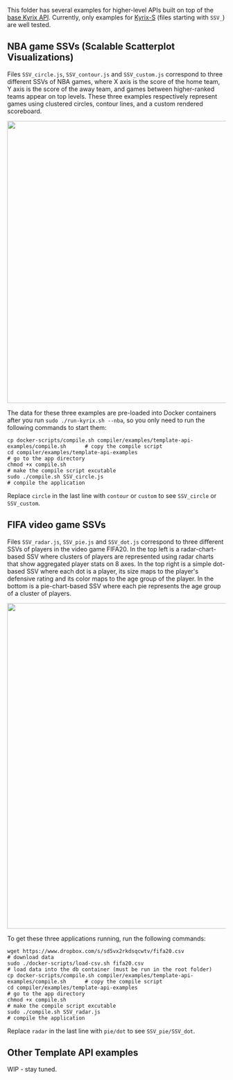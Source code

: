 This folder has several examples for higher-level APIs built on top of the [base Kyrix API](https://github.com/tracyhenry/Kyrix/wiki/API-Reference). Currently, only examples for [Kyrix-S](https://github.com/tracyhenry/Kyrix/wiki/Kyrix%E2%80%90S-API-Reference) (files starting with `SSV_`) are well tested. 

## NBA game SSVs (Scalable Scatterplot Visualizations)
Files `SSV_circle.js`, `SSV_contour.js` and `SSV_custom.js` correspond to three different SSVs of NBA games, where X axis is the score of the home team, Y axis is the score of the away team, and games between higher-ranked teams appear on top levels. These three examples respectively represent games using clustered circles, contour lines, and a custom rendered scoreboard. 

<p align="center">
  <img src="https://media.giphy.com/media/f94zuFbegahKMguIed/giphy.gif" width="650" />
</p>

The data for these three examples are pre-loaded into Docker containers after you run `sudo ./run-kyrix.sh --nba`, so you only need to run the following commands to start them:
```
cp docker-scripts/compile.sh compiler/examples/template-api-examples/compile.sh      # copy the compile script
cd compiler/examples/template-api-examples                                           # go to the app directory
chmod +x compile.sh                                                                  # make the compile script excutable
sudo ./compile.sh SSV_circle.js                                                      # compile the application
```
Replace `circle` in the last line with `contour` or `custom` to see `SSV_circle` or `SSV_custom`. 

## FIFA video game SSVs
Files `SSV_radar.js`, `SSV_pie.js` and `SSV_dot.js` correspond to three different SSVs of players in the video game FIFA20. In the top left is a radar-chart-based SSV where clusters of players are represented using radar charts that show aggregated player stats on 8 axes. In the top right  is a simple dot-based SSV where each dot is a player, its size maps to the player's defensive rating and its color maps to the age group of the player. In the bottom is a pie-chart-based SSV where each pie represents the age group of a cluster of players. 

<p align="center">
  <img src="https://media.giphy.com/media/LdBGX7V5GqbUNU0iVw/giphy.gif" width="750" />
</p>

To get these three applications running, run the following commands:
```
wget https://www.dropbox.com/s/sd5vx2rkdsqcwtv/fifa20.csv                            # download data
sudo ./docker-scripts/load-csv.sh fifa20.csv                                         # load data into the db container (must be run in the root folder)
cp docker-scripts/compile.sh compiler/examples/template-api-examples/compile.sh      # copy the compile script
cd compiler/examples/template-api-examples                                           # go to the app directory
chmod +x compile.sh                                                                  # make the compile script excutable
sudo ./compile.sh SSV_radar.js                                                       # compile the application
```
Replace `radar` in the last line with `pie/dot` to see `SSV_pie/SSV_dot`. 

## Other Template API examples
WIP - stay tuned. 
